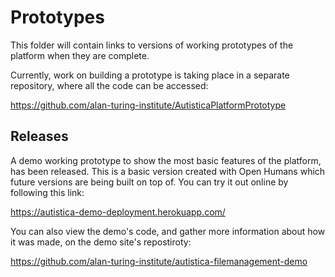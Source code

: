 # Prototypes

This folder will contain links to versions of working prototypes of the platform when they are complete. 

Currently, work on building a prototype is taking place in a separate repository, where all the code can be accessed: 

https://github.com/alan-turing-institute/AutisticaPlatformPrototype

## Releases

A demo working prototype to show the most basic features of the platform, has been released. This is a basic version created with Open Humans which future versions are being built on top of. You can try it out online by following this link:

https://autistica-demo-deployment.herokuapp.com/

You can also view the demo's code, and gather more information about how it was made, on the demo site's repostiroty: 

https://github.com/alan-turing-institute/autistica-filemanagement-demo
